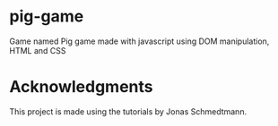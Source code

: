 # pig-game
Game named Pig game made with javascript using DOM manipulation, HTML and CSS

# Acknowledgments
This project is made using the tutorials by Jonas Schmedtmann.
